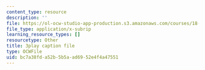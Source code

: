```yaml
---
content_type: resource
description: ''
file: https://ol-ocw-studio-app-production.s3.amazonaws.com/courses/18-03sc-differential-equations-fall-2011/bc7a38fda52b5b5aad6952e4f4a47551_rZ3-nFV6l8w.vtt
file_type: application/x-subrip
learning_resource_types: []
resourcetype: Other
title: 3play caption file
type: OCWFile
uid: bc7a38fd-a52b-5b5a-ad69-52e4f4a47551
---
```

